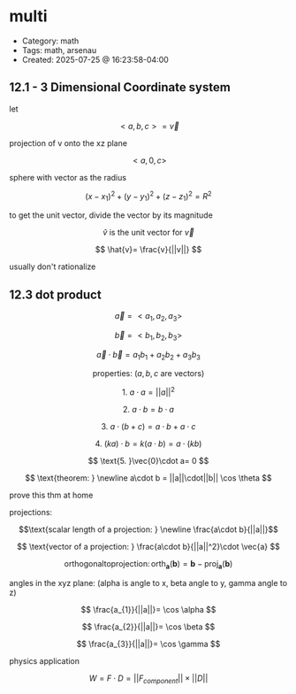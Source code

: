 multi
=====
- Category: math
- Tags: math, arsenau
- Created: 2025-07-25 @ 16:23:58-04:00

12.1 - 3 Dimensional Coordinate system
---

let 

$$
<a,b,c> = \vec{v}
$$

projection of v onto the xz plane 

$$
<a,0,c>
$$

sphere with vector as the radius

$$
(x-x_{1})^2 +(y-y_{1})^2+(z-z_{1})^2 = R^2
$$

to get the unit vector, divide the vector by its magnitude

$$
\hat{v} \text{ is the unit vector for } \vec{v}
$$


$$
\hat{v}= \frac{v}{||v||}
$$

usually don't rationalize

12.3 dot product
---


$$
\vec{a} = <a_{1},a_{2},a_{3}>
$$


$$
\vec{b} = <b_{1},b_{2},b_{3}>
$$



$$
\vec{a}\cdot    \vec{b} = a_{1}b_{1}+a_{2}b_{2}+a_{3}b_{3}
$$


$$
\text{properties: (} a,b,c \text{ are vectors)}
$$


$$
\text{1. } a\cdot a = ||a||^2
$$

$$
\text{2. }a\cdot b = b\cdot a
$$


$$
\text{3. } a\cdot (b+c)= a\cdot b + a \cdot c
$$


$$
\text{4. }(ka)\cdot b=k(a\cdot b)=a\cdot(kb)
$$


$$
\text{5. }\vec{0}\cdot a= 0
$$


$$
\text{theorem: }
\newline a\cdot b = ||a||\cdot||b|| \cos \theta
$$

prove this thm at home


projections:


$$\text{scalar length of a projection: } \newline \frac{a\cdot b}{||a||}$$


$$
\text{vector of a projection: } \frac{a\cdot b}{||a||^2}\cdot \vec{a}
$$


$$
\operatorname{orthogonal to projection: } \operatorname{orth}_{\mathbf a}(\mathbf b) = \mathbf b - \operatorname{proj}_{\mathbf a}(\mathbf b) 
$$


angles in the xyz plane: (alpha is angle to x, beta angle to y, gamma angle to z)

$$
\frac{a_{1}}{||a||}= \cos \alpha
$$

$$
\frac{a_{2}}{||a||}= \cos \beta
$$


$$
\frac{a_{3}}{||a||}= \cos \gamma
$$

physics application 

$$
W = F\cdot D = ||F_{component}||\times||D||
$$